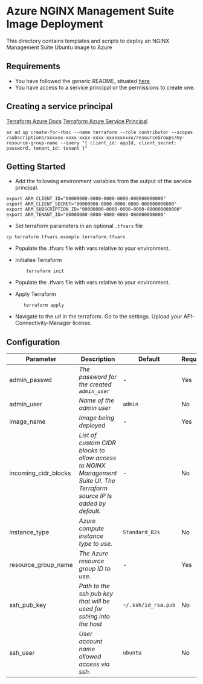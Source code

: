 # Azure NGINX Management Suite Image Deployment

This directory contains templates and scripts to deploy an NGINX Management Suite Ubuntu image to Azure

## Requirements

- You have followed the generic README, situated [here](../../../README.md)
- You have access to a service principal or the permissions to create one.

## Creating a service principal

[Terraform Azure Docs](https://registry.terraform.io/providers/hashicorp/azurerm/latest/docs)
[Terraform Azure Service Principal](https://registry.terraform.io/providers/hashicorp/azurerm/latest/docs/guides/service_principal_client_secret)

```shell
az ad sp create-for-rbac --name terraform --role contributor --scopes /subscriptions/xxxxxx-xxxx-xxxx-xxxx-xxxxxxxxxx/resourceGroups/my-resource-group-name --query "{ client_id: appId, client_secret: password, tenant_id: tenant }"
```

## Getting Started

- Add the following environment variables from the output of the service principal.

```shell
export ARM_CLIENT_ID="00000000-0000-0000-0000-000000000000"
export ARM_CLIENT_SECRET="00000000-0000-0000-0000-000000000000"
export ARM_SUBSCRIPTION_ID="00000000-0000-0000-0000-000000000000"
export ARM_TENANT_ID="00000000-0000-0000-0000-000000000000"
```

- Set terraform parameters in an optional `.tfvars` file

```shell
cp terraform.tfvars.example terraform.tfvars
```

- Populate the .tfvars file with vars relative to your environment.

- Initialise Terraform

  ```shell
      terraform init
  ```

- Populate the .tfvars file with vars relative to your environment.

- Apply Terraform

  ```shell
     terraform apply
  ```

- Navigate to the url in the terraform. Go to the settings. Upload your API-Connectivity-Manager license.

## Configuration

| Parameter            | Description                                                                                                             | Default             | Required |
| -------------------- | ----------------------------------------------------------------------------------------------------------------------- | ------------------- | -------- |
| admin_passwd         | _The password for the created `admin_user`_                                                                             | -                   | Yes      |
| admin_user           | _Name of the admin user_                                                                                                | `admin`             | No       |
| image_name           | _Image being deployed_                                                                                                  | -                   | Yes      |
| incoming_cidr_blocks | _List of custom CIDR blocks to allow access to NGINX Management Suite UI. The Terraform source IP Is added by default._ | -                   | No       |
| instance_type        | _Azure compute instance type to use._                                                                                   | `Standard_B2s`      | No       |
| resource_group_name  | _The Azure resource group ID to use._                                                                                   | -                   | Yes      |
| ssh_pub_key          | _Path to the ssh pub key that will be used for sshing into the host_                                                    | `~/.ssh/id_rsa.pub` | No       |
| ssh_user             | _User account name allowed access via ssh._                                                                             | `ubuntu`            | No       |

